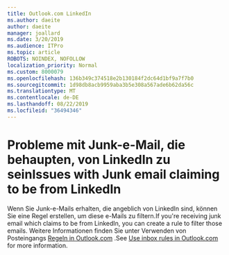 ```yaml
---
title: Outlook.com LinkedIn
ms.author: daeite
author: daeite
manager: joallard
ms.date: 3/20/2019
ms.audience: ITPro
ms.topic: article
ROBOTS: NOINDEX, NOFOLLOW
localization_priority: Normal
ms.custom: 8000079
ms.openlocfilehash: 136b349c374518e2b130184f2dc64d1bf9a7f7b0
ms.sourcegitcommit: 1d98db8acb9959aba3b5e308a567ade6b62da56c
ms.translationtype: MT
ms.contentlocale: de-DE
ms.lasthandoff: 08/22/2019
ms.locfileid: "36494346"
---
```

# <a name="issues-with-junk-email-claiming-to-be-from-linkedin"></a><span data-ttu-id="90150-102">Probleme mit Junk-e-Mail, die behaupten, von LinkedIn zu sein</span><span class="sxs-lookup"><span data-stu-id="90150-102">Issues with Junk email claiming to be from LinkedIn</span></span>

<span data-ttu-id="90150-103">Wenn Sie Junk-e-Mails erhalten, die angeblich von LinkedIn sind, können Sie eine Regel erstellen, um diese e-Mails zu filtern.</span><span class="sxs-lookup"><span data-stu-id="90150-103">If you're receiving junk email which claims to be from LinkedIn, you can create a rule to filter those emails.</span></span>
<span data-ttu-id="90150-104">Weitere Informationen finden Sie unter Verwenden von Posteingangs [Regeln in Outlook.com](https://aka.ms/OutlookComInboxRules) .</span><span class="sxs-lookup"><span data-stu-id="90150-104">See [Use inbox rules in Outlook.com](https://aka.ms/OutlookComInboxRules) for more information.</span></span>


